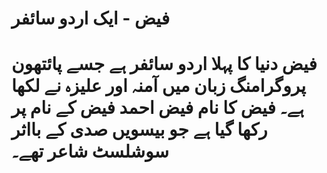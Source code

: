 # فیض - ایک اردو سائفر

# فیض دنیا کا پہلا اردو سائفر ہے جسے پائتھون پروگرامنگ زبان میں آمنہ اور علیزہ نے لکھا ہے۔ فیض کا نام فیض احمد فیض کے نام پر رکھا گیا ہے جو بیسویں صدی کے بااثر سوشلسٹ شاعر تھے۔

